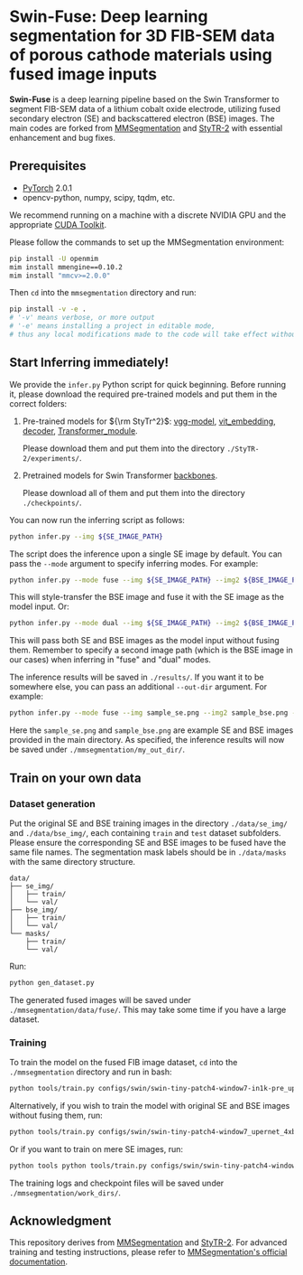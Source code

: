 # Swin-Fuse: Deep learning segmentation for 3D FIB-SEM data of porous cathode materials using fused image inputs

**Swin-Fuse** is a deep learning pipeline based on the Swin Transformer to segment FIB-SEM data of a lithium cobalt oxide electrode, utilizing fused secondary electron (SE) and backscattered electron (BSE) images. The main codes are forked from [MMSegmentation](https://github.com/open-mmlab/mmsegmentation) and [StyTR-2](https://github.com/diyiiyiii/StyTR-2) with essential enhancement and bug fixes.

## Prerequisites

- [PyTorch](https://pytorch.org/get-started/previous-versions/) 2.0.1
- opencv-python, numpy, scipy, tqdm, etc.

We recommend running on a machine with a discrete NVIDIA GPU and the appropriate [CUDA Toolkit](https://developer.nvidia.com/cuda-toolkit).

Please follow the commands to set up the MMSegmentation environment:

```bash
pip install -U openmim
mim install mmengine==0.10.2
mim install "mmcv>=2.0.0"
```

Then `cd` into the `mmsegmentation` directory and run:

```bash
pip install -v -e .
# '-v' means verbose, or more output
# '-e' means installing a project in editable mode,
# thus any local modifications made to the code will take effect without reinstallation.
```

## Start Inferring immediately!

We provide the `infer.py` Python script for quick beginning. Before running it, please download the required pre-trained models and put them in the correct folders:

1. Pre-trained models for ${\rm StyTr^2}$: [vgg-model](https://drive.google.com/file/d/1BinnwM5AmIcVubr16tPTqxMjUCE8iu5M/view?usp=sharing),  [vit_embedding](https://drive.google.com/file/d/1C3xzTOWx8dUXXybxZwmjijZN8SrC3e4B/view?usp=sharing), [decoder](https://drive.google.com/file/d/1fIIVMTA_tPuaAAFtqizr6sd1XV7CX6F9/view?usp=sharing), [Transformer_module](https://drive.google.com/file/d/1dnobsaLeE889T_LncCkAA2RkqzwsfHYy/view?usp=sharing).

   Please download them and put them into the directory  `./StyTR-2/experiments/`.

2. Pretrained models for Swin Transformer [backbones](https://drive.google.com/drive/folders/1YWgUXNZtCHk4gS2m-VU_ZgVwsj5HOpgL?usp=drive_link).

   Please download all of them and put them into the directory `./checkpoints/`.

You can now run the inferring script as follows:

```bash
python infer.py --img ${SE_IMAGE_PATH}
```

The script does the inference upon a single SE image by default. You can pass the `--mode` argument to specify inferring modes. For example:

```bash
python infer.py --mode fuse --img ${SE_IMAGE_PATH} --img2 ${BSE_IMAGE_PATH}
```

This will style-transfer the BSE image and fuse it with the SE image as the model input. Or:

```bash
python infer.py --mode dual --img ${SE_IMAGE_PATH} --img2 ${BSE_IMAGE_PATH}
```

This will pass both SE and BSE images as the model input without fusing them. Remember to specify a second image path (which is the BSE image in our cases) when inferring in "fuse" and "dual" modes.

The inference results will be saved in `./results/`. If you want it to be somewhere else, you can pass an additional `--out-dir` argument. For example:

```bash
python infer.py --mode fuse --img sample_se.png --img2 sample_bse.png --out-dir mmsegmentation/my_out_dir
```

Here the `sample_se.png` and `sample_bse.png` are example SE and BSE images provided in the main directory. As specified, the inference results will now be saved under `./mmsegmentation/my_out_dir/`.

## Train on your own data

### Dataset generation

Put the original SE and BSE training images in the directory `./data/se_img/` and `./data/bse_img/`, each containing `train` and `test` dataset subfolders. Please ensure the corresponding SE and BSE images to be fused have the same file names. The segmentation mask labels should be in `./data/masks` with the same directory structure.

```
data/
├── se_img/
│   ├── train/
│   └── val/
├── bse_img/
│   ├── train/
│   └── val/
└── masks/
    ├── train/
    └── val/
```

Run:

```bash
python gen_dataset.py
```

The generated fused images will be saved under `./mmsegmentation/data/fuse/`. This may take some time if you have a large dataset. 

### Training

To train the model on the fused FIB image dataset, `cd` into the `./mmsegmentation` directory and run in bash:

```bash
python tools/train.py configs/swin/swin-tiny-patch4-window7-in1k-pre_upernet_4xb2-40ke_fib-fuse-512x512.py --amp
```

Alternatively, if you wish to train the model with original SE and BSE images without fusing them, run:

```bash
python tools/train.py configs/swin/swin-tiny-patch4-window7_upernet_4xb2-40ke_fib-dual-512x512.py --amp
```

Or if you want to train on mere SE images, run:

```bash
python tools python tools/train.py configs/swin/swin-tiny-patch4-window7-in1k-pre_upernet_4xb2-40ke_fib-512x512.py --amp
```

The training logs and checkpoint files will be saved under `./mmsegmentation/work_dirs/`.

## Acknowledgment

This repository derives from [MMSegmentation](https://github.com/open-mmlab/mmsegmentation) and [StyTR-2](https://github.com/diyiiyiii/StyTR-2). For advanced training and testing instructions, please refer to [MMSegmentation's official documentation](https://mmsegmentation.readthedocs.io/en/latest/index.html).